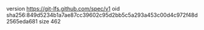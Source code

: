 version https://git-lfs.github.com/spec/v1
oid sha256:849d5234b1a7ae87cc39602c95d2bb5c5a293a453c00d4c972f48d2565eda681
size 462

